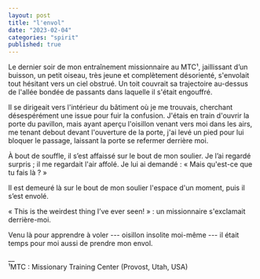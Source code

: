 ```yaml
---
layout: post
title: "l'envol"
date: "2023-02-04"
categories: "spirit"
published: true
---
```


Le dernier soir de mon entraînement missionnaire au MTC¹, jaillissant d’un buisson, un petit oiseau, très jeune et complètement désorienté, s'envolait tout hésitant vers un ciel obstrué. Un toit couvrait sa trajectoire au-dessus de l'allée bondée de passants dans laquelle il s'était engouffré.  

Il se dirigeait vers l'intérieur du bâtiment où je me trouvais, cherchant désespérément une issue pour fuir la confusion. J'étais en train d'ouvrir la porte du pavillon, mais ayant aperçu l'oisillon venant vers moi dans les airs, me tenant debout devant l'ouverture de la porte, j'ai levé un pied pour lui bloquer le passage, laissant la porte se refermer derrière moi.

À bout de souffle, il s’est affaissé sur le bout de mon soulier. Je l’ai regardé surpris ; il me regardait l'air affolé. Je lui ai demandé : « Mais qu'est-ce que tu fais là ? »  

Il est demeuré là sur le bout de mon soulier l'espace d'un moment, puis il s’est envolé.

« This is the weirdest thing I’ve ever seen! » : un missionnaire s'exclamait derrière-moi.

Venu là pour apprendre à voler --- oisillon insolite moi-même --- il était temps pour moi aussi de prendre mon envol.

__  
¹MTC : Missionary Training Center (Provost, Utah, USA)
